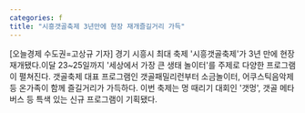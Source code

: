 ```yaml
---
categories: f
title: "시흥갯골축제 3년만에 현장 재개즐길거리 가득"
---
```

[오늘경제 수도권=고상규 기자] 경기 시흥시 최대 축제 &#39;시흥갯골축제&#39;가 3년 만에 현장 재개됐다.이달 23~25일까지 &#39;세상에서 가장 큰 생태 놀이터&#39;를 주제로 다양한 프로그램이 펼쳐진다. 갯골축제 대표 프로그램인 갯골패밀리런부터 소금놀이터, 어쿠스틱음악제 등 온가족이 함께 즐길거리가 가득하다. 이번 축제는 멍 때리기 대회인 &#39;갯멍&#39;, 갯골 메타버스 등 특색 있는 신규 프로그램이 기획됐다.